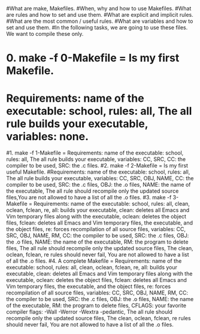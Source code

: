 #
#What are make, Makefiles.
#When, why and how to use Makefiles.
#What are rules and how to set and use them.
#What are explicit and implicit rules.
#What are the most common / useful rules.
#What are variables and how to set and use them.
#In the following tasks, we are going to use these files. We want to compile these only.

# 0. make -f 0-Makefile = Is my first Makefile.
# Requirements: name of the executable: school, rules: all, The all rule builds your executable, variables: none.
#1. make -f 1-Makefile = Requirements: name of the executable: school, rules: all, The all rule builds your executable, variables: CC, SRC, CC: the compiler to be used, SRC: the .c files.
#2. make -f 2-Makefile = Is my first useful Makefile.
#Requirements: name of the executable: school, rules: all, The all rule builds your executable, variables: CC, SRC, OBJ, NAME, CC: the compiler to be used, SRC: the .c files, OBJ: the .o files, NAME: the name of the executable, The all rule should recompile only the updated source files,You are not allowed to have a list of all the .o files.
#3. make -f 3-Makefile = Requirements: name of the executable: school, rules: all, clean, oclean, fclean, re, all: builds your executable, clean: deletes all Emacs and Vim temporary files along with the executable, oclean: deletes the object files, fclean: deletes all Emacs and Vim temporary files, the executable, and the object files, re: forces recompilation of all source files, variables: CC, SRC, OBJ, NAME, RM, CC: the compiler to be used, SRC: the .c files, OBJ: the .o files, NAME: the name of the executable, RM: the program to delete files, The all rule should recompile only the updated source files, The clean, oclean, fclean, re rules should never fail, You are not allowed to have a list of all the .o files.
#4. A complete Makefile = Requirements: name of the executable: school, rules: all, clean, oclean, fclean, re, all: builds your executable, clean: deletes all Emacs and Vim temporary files along with the executable, oclean: deletes the object files, fclean: deletes all Emacs and Vim temporary files, the executable, and the object files, re: forces recompilation of all source files, variables: CC, SRC, OBJ, NAME, RM, CC: the compiler to be used, SRC: the .c files, OBJ: the .o files, NAME: the name of the executable, RM: the program to delete files, CFLAGS: your favorite compiler flags: -Wall -Werror -Wextra -pedantic, The all rule should recompile only the updated source files, The clean, oclean, fclean, re rules should never fail, You are not allowed to have a list of all the .o files.
